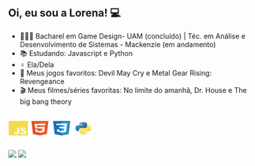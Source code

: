 ## Oi, eu sou a Lorena! 💻

- 👩🏻‍🎓 Bacharel em Game Design- UAM (concluído) | Téc. em Análise e Desenvolvimento de Sistemas - Mackenzie (em andamento)
- 📚 Estudando: Javascript e Python
- ♀️ Ela/Dela
- 👾 Meus jogos favoritos: Devil May Cry e Metal Gear Rising: Revengeance
- 🎬 Meus filmes/séries favoritas: No limite do amanhã, Dr. House e The big bang theory

<div style="display: inline_block"><br>
  <img align="center" alt="Lorena-Js" height="30" width="40" src="https://raw.githubusercontent.com/devicons/devicon/master/icons/javascript/javascript-plain.svg">
  <img align="center" alt="Lorena-HTML" height="30" width="40" src="https://raw.githubusercontent.com/devicons/devicon/master/icons/html5/html5-original.svg">
  <img align="center" alt="Lorena-CSS" height="30" width="40" src="https://raw.githubusercontent.com/devicons/devicon/master/icons/css3/css3-original.svg">
  <img align="center" alt="Lorena-Python" height="30" width="40" src="https://raw.githubusercontent.com/devicons/devicon/master/icons/python/python-original.svg">
</div>

##

<div> 
  <a href = "mailto:Lory.fermino@gmail.com"><img src="https://img.shields.io/badge/Gmail-D14836?style=for-the-badge&logo=gmail&logoColor=white"></a>
  <a href="https://www.linkedin.com/in/lorena-fermino-926b1520b/" target="_blank"><img src="https://img.shields.io/badge/-LinkedIn-%230077B5?style=for-the-badge&logo=linkedin&logoColor=white" target="_blank"></a>
</div>





